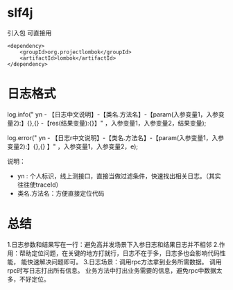 # slf4j

引入包 可直接用

```
<dependency>
    <groupId>org.projectlombok</groupId>
    <artifactId>lombok</artifactId>
</dependency>
```

# 日志格式
log.info(" yn - 【日志中文说明】-【类名.方法名】-【param(入参变量1，入参变量2):】{},{} -【res(结果变量):{}】" ，入参变量1，入参变量2，结果变量);

log.error(" yn - 【日志r中文说明】-【类名.方法名】-【param(入参变量1，入参变量2):】{},{} 】" ，入参变量1，入参变量2，e);

说明：
* yn : 个人标识，线上测接口，直接当做过滤条件，快速找出相关日志。（其实往往使traceId）
* 类名.方法名：方便直接定位代码

# 总结
1.日志参数和结果写在一行：避免高并发场景下入参日志和结果日志并不相邻
2.作用：帮助定位问题，在关键的地方打就行，日志不在于多，日志多也会影响代码性能， 能快速解决问题即可。
3.日志场景：调用rpc方法拿到业务所需数据。
调用rpc时写日志打出所有信息。
业务方法中打出业务需要的信息，避免rpc中数据太多，不好定位。
		
